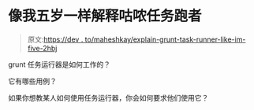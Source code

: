 # 像我五岁一样解释咕哝任务跑者

> 原文:[https://dev . to/maheshkay/explain-grunt-task-runner-like-im-five-2hbj](https://dev.to/maheshkay/explain-grunt-task-runner-like-im-five-2hbj)

grunt 任务运行器是如何工作的？

它有哪些用例？

如果你想教某人如何使用任务运行器，你会如何要求他们使用它？
